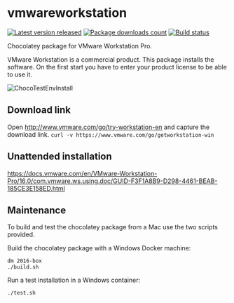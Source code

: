 # vmwareworkstation

[![Latest version released](https://img.shields.io/chocolatey/v/vmwareworkstation.svg)](https://chocolatey.org/packages/vmwareworkstation)
[![Package downloads count](https://img.shields.io/chocolatey/dt/vmwareworkstation.svg)](https://chocolatey.org/packages/vmwareworkstation)
[![Build status](https://img.shields.io/appveyor/ci/StefanScherer/choco-vmwareworkstation/master.svg?logo=appveyor)](https://ci.appveyor.com/project/StefanScherer/choco-vmwareworkstation/branch/master)

Chocolatey package for VMware Workstation Pro.

VMware Workstation is a commercial product. This package installs the software. On the first start you have to enter your product license to be able to use it.

![ChocoTestEnvInstall](https://rawcdn.githack.com/StefanScherer/choco-vmwareworkstation/9eee1dc8c48ee44f7c4e6447abad960220f66c4c/img/vmw_ws_test.png)

## Download link

Open http://www.vmware.com/go/try-workstation-en and capture the download link.
`curl -v https://www.vmware.com/go/getworkstation-win`

## Unattended installation

https://docs.vmware.com/en/VMware-Workstation-Pro/16.0/com.vmware.ws.using.doc/GUID-F3F1A8B9-D298-4461-BEAB-185CE3E158ED.html

## Maintenance

To build and test the chocolatey package from a Mac use the two scripts provided.

Build the chocolatey package with a Windows Docker machine:

```
dm 2016-box
./build.sh
```

Run a test installation in a Windows container:

```
./test.sh
```
